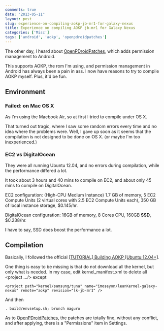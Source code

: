 ```yaml
---
comments: true
date: "2013-05-11"
layout: post
slug: experience-on-compiling-aokp-jb-mr1-for-galaxy-nexus
title: Experience on compiling AOKP jb-mr1 for Galaxy Nexus
categories: ['Misc']
tags: ['android', 'aokp', 'openpdroidpatches']
---
```


The other day, I heard about [OpenPDroidPatches](https://github.com/OpenPDroid/OpenPDroidPatches), which adds permission management to Android.

This supports AOKP, the rom I'm using, and permission management in Android has always been a pain in ass. I now have reasons to try to compile AOKP myself. Plus, it'd be fun.

## Environment

### Failed: on Mac OS X

As I'm using the Macbook Air, so at first I tried to compile under OS X.

That turned out tragic, where I saw some random errors every time and no idea where the problems were. Well, I gave up soon as it seems that the compilation is not designed to be done on OS X. (or maybe I'm too inexperienced.)

### EC2 vs DigitalOcean

They were all running Ubuntu 12.04, and no errors during compilation, while the performance differed a lot.

It took about 3 hours and 40 mins to compile on EC2, and about only 45 mins to compile on DigitalOcean.

EC2 configuration: (High-CPU Medium Instance) 1.7 GB of memory, 5 EC2 Compute Units (2 virtual cores with 2.5 EC2 Compute Units each), 350 GB of local instance storage, $0.145/hr.

DigitalOcean configuration: 16GB of memory, 8 Cores CPU, 160GB **SSD**, $0.238/hr.

I have to say, SSD does boost the performance a lot.

## Compilation

Basically, I followed the official [[TUTORIAL] Building AOKP [Ubuntu 12.04+]](http://rootzwiki.com/topic/31166-tutorial-building-aokp-ubuntu-1204/).

One thing is easy to be missing is that do not download all the kernel, but only what is needed. In my case, edit kernel\_manifest.xml to delete all <project .../> except

    <project path="kernel/samsung/tuna" name="imoseyon/leanKernel-galaxy-nexus" remote="aokp" revision="lk-jb-mr1" />

And then

    . build/envsetup.sh; brunch maguro

As to [OpenPDroidPatches](https://github.com/OpenPDroid/OpenPDroidPatches), the patches are totally fine, without any conflict, and after applying, there is a "Permissions" item in Settings.
